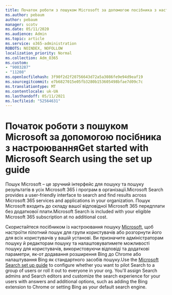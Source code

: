 ```yaml
---
title: Початок роботи з пошуком Microsoft за допомогою посібника з настроювання
ms.author: pebaum
author: pebaum
manager: scotv
ms.date: 05/11/2020
ms.audience: Admin
ms.topic: article
ms.service: o365-administration
ROBOTS: NOINDEX, NOFOLLOW
localization_priority: Normal
ms.collection: Adm_O365
ms.custom:
- "9003287"
- "11208"
ms.openlocfilehash: 3f90f2d2f20756643d72a5a3086fe9e94d9eaf19
ms.sourcegitcommit: e7b6827015e05fb3280b153605498bfae7d09c7c
ms.translationtype: MT
ms.contentlocale: uk-UA
ms.lasthandoff: 05/11/2021
ms.locfileid: "52564631"
---
```

# <a name="get-started-with-microsoft-search-using-the-set-up-guide"></a><span data-ttu-id="d971e-102">Початок роботи з пошуком Microsoft за допомогою посібника з настроювання</span><span class="sxs-lookup"><span data-stu-id="d971e-102">Get started with Microsoft Search using the set up guide</span></span>

<span data-ttu-id="d971e-103">Пошук Microsoft – це зручний інтерфейс для пошуку та пошуку результатів в усіх Microsoft 365 і програм в організації.</span><span class="sxs-lookup"><span data-stu-id="d971e-103">Microsoft Search provides a user-friendly interface to search and find results across Microsoft 365 services and applications in your organization.</span></span> <span data-ttu-id="d971e-104">Пошук Microsoft входить до складу вашої відповідної Microsoft 365 передплати без додаткової плати.</span><span class="sxs-lookup"><span data-stu-id="d971e-104">Microsoft Search is included with your eligible Microsoft 365 subscription at no additional cost.</span></span> 

<span data-ttu-id="d971e-105">Скористайтеся посібником із настроювання пошуку [Microsoft,](https://go.microsoft.com/fwlink/?linkid=2156919) щоб настроїти пілотний пошук для групи користувачів або розгорнути його для всіх користувачів у вашій установі. Ви призначите адміністраторам пошуку й редакторам пошуку та налаштовуватимете можливості пошуку для користувачів, використовуючи відповіді та додаткові параметри, як-от додавання розширення Bing до Chrome або налаштування Bing як стандартного засобів пошуку.</span><span class="sxs-lookup"><span data-stu-id="d971e-105">Use the [Microsoft Search set up guide](https://go.microsoft.com/fwlink/?linkid=2156919) to configure whether you want to pilot Search to a group of users or roll it out to everyone in your org. You'll assign Search admins and Search editors and customize the search experience for your users with answers and additional options, such as adding the Bing extension to Chrome or setting Bing as your default search engine.</span></span>